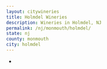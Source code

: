 ```yaml
---
layout: citywineries
title: Holmdel Wineries
description: Wineries in Holmdel, NJ
permalink: /nj/monmouth/holmdel/
state: nj
county: monmouth
city: holmdel
---
```

-
